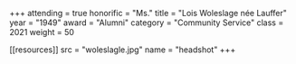 +++
attending = true
honorific = "Ms."
title     = "Lois Woleslage née Lauffer"
year      = "1949"
award     = "Alumni"
category  = "Community Service"
class     = 2021
weight    = 50

[[resources]]
  src  = "woleslagle.jpg"
  name = "headshot"
+++

